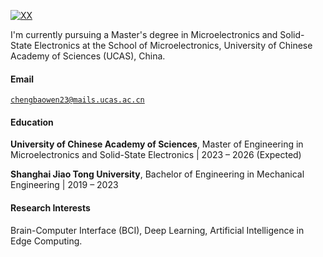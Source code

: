 [![XX](https://img.shields.io/badge/XX-github-blue?logo=github)](https://github.com/XX)

I'm currently pursuing a Master's degree in Microelectronics and Solid-State Electronics at the School of Microelectronics, University of Chinese Academy of Sciences (UCAS), China.

#### Email  
<code>chengbaowen23@mails.ucas.ac.cn</code>  

#### Education  
**University of Chinese Academy of Sciences**, Master of Engineering in Microelectronics and Solid-State Electronics | 2023 – 2026 (Expected)   

**Shanghai Jiao Tong University**, Bachelor of Engineering in Mechanical Engineering | 2019 – 2023


#### Research Interests  
Brain-Computer Interface (BCI), Deep Learning, Artificial Intelligence in Edge Computing.